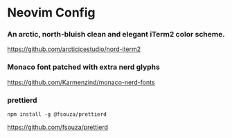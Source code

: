 # Neovim Config

### An arctic, north-bluish clean and elegant iTerm2 color scheme.

https://github.com/arcticicestudio/nord-iterm2

### Monaco font patched with extra nerd glyphs

https://github.com/Karmenzind/monaco-nerd-fonts

### prettierd

```
npm install -g @fsouza/prettierd
```

https://github.com/fsouza/prettierd
